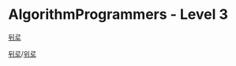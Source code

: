 # AlgorithmProgrammers - Level 3

[뒤로](https://github.com/SeongYongLee/TIL/tree/main/AlgorithmProgrammers)

[뒤로](https://github.com/SeongYongLee/TIL/tree/main/AlgorithmProgrammers)/[위로](#algorithmprogrammers---level-3)
